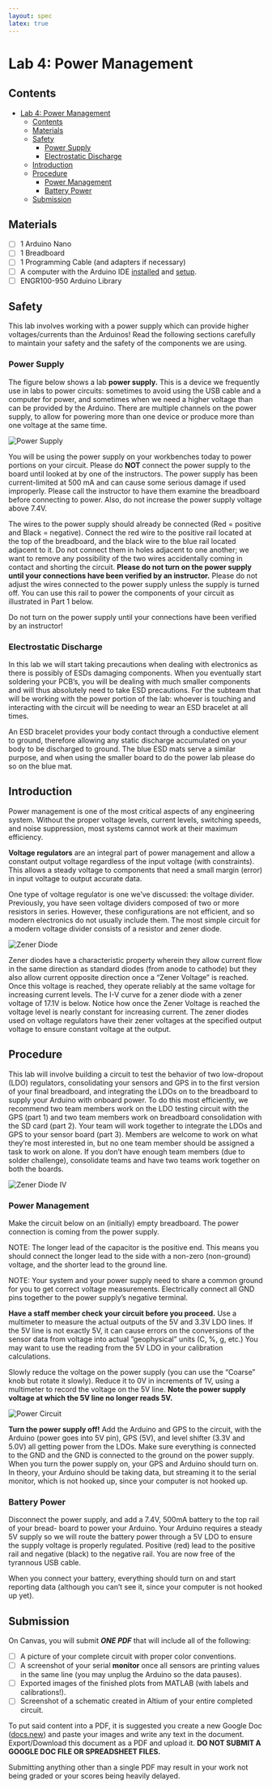 ```yaml
---
layout: spec
latex: true
---
```


# Lab 4: Power Management

## Contents 

- [Lab 4: Power Management](#lab-4-power-management)
  - [Contents](#contents)
  - [Materials](#materials)
  - [Safety](#safety)
    - [Power Supply](#power-supply)
    - [Electrostatic Discharge](#electrostatic-discharge)
  - [Introduction](#introduction)
  - [Procedure](#procedure)
    - [Power Management](#power-management)
    - [Battery Power](#battery-power)
  - [Submission](#submission)

## Materials

- [ ] 1 Arduino Nano
- [ ] 1 Breadboard
- [ ] 1 Programming Cable (and adapters if necessary)
- [ ] A computer with the Arduino IDE [installed](/tutorials#arduino-ide-install) and [setup](/tutorials#arduino-library).
- [ ] ENGR100-950 Arduino Library

## Safety

This lab involves working with a power supply which can provide higher voltages/currents than the Arduinos! Read the following sections carefully to maintain your safety and the safety of the components we are using.

### Power Supply

The figure below shows a lab **power supply.** This is a device we frequently use in labs to power circuits: sometimes to avoid using the USB cable and a computer for power, and sometimes when we need a higher voltage than can be provided by the Arduino. There are multiple channels on the power supply, to allow for powering more than one device or produce more than one voltage at the same time.

![Power Supply](/media/power-supply.png)

You will be using the power supply on your workbenches today to power portions on your circuit. Please do **NOT** connect the power supply to the board until looked at by one of the instructors. The power supply has been current-limited at 500 mA and can cause some serious damage if used improperly. Please call the instructor to have them examine the breadboard before connecting to power. Also, do not increase the power supply voltage above 7.4V.

The wires to the power supply should already be connected (Red = positive and Black = negative). Connect the red wire to the positive rail located at the top of the breadboard, and the black wire to the blue rail located adjacent to it. Do not connect them in holes adjacent to one another; we want to remove any possibility of the two wires accidentally coming in contact and shorting the circuit. **Please do not turn on the power supply until your connections have been verified by an instructor.** Please do not adjust the wires connected to the power supply unless the supply is turned off. You can use this rail to power the components of your circuit as illustrated in Part 1 below.

<div class="primer-spec-callout danger" markdown="1">
Do not turn on the power supply until your connections have been verified by an instructor!
</div>

### Electrostatic Discharge

In this lab we will start taking precautions when dealing with electronics as there is possibly of ESDs damaging components. When you eventually start soldering your PCB’s, you will be dealing with much smaller components and will thus absolutely need to take ESD precautions. For the subteam that will be working with the power portion of the lab: whoever is touching and interacting with the circuit will be needing to wear an ESD bracelet at all times.

An ESD bracelet provides your body contact through a conductive element to ground, therefore allowing any static discharge accumulated on your body to be discharged to ground. The blue ESD mats serve a similar purpose, and when using the smaller board to do the power lab please do so on the blue mat.

## Introduction

Power management is one of the most critical aspects of any engineering system. Without the proper voltage levels, current levels, switching speeds, and noise suppression, most systems cannot work at their maximum efficiency.

**Voltage regulators** are an integral part of power management and allow a constant output voltage regardless of the input voltage (with constraints). This allows a steady voltage to components that need a small margin (error) in input voltage to output accurate data.

One type of voltage regulator is one we’ve discussed: the voltage divider. Previously, you have seen voltage dividers composed of two or more resistors in series. However, these configurations are not efficient, and so modern electronics do not usually include them. The most simple circuit for a modern voltage divider consists of a resistor and zener diode.

![Zener Diode](/media/zener-diode.png)

Zener diodes have a characteristic property wherein they allow current flow in the same direction as standard diodes (from anode to cathode) but they also allow current opposite direction once a “Zener Voltage” is reached. Once this voltage is reached, they operate reliably at the same voltage for increasing current levels. The I-V curve for a zener diode with a zener voltage of 17.1V is below. Notice how once the Zener Voltage is reached the voltage level is nearly constant for increasing current. The zener diodes used on voltage regulators have their zener voltages at the specified output voltage to ensure constant voltage at the output.

## Procedure

This lab will involve building a circuit to test the behavior of two low-dropout (LDO) regulators, consolidating your sensors and GPS in to the first version of your final breadboard, and integrating the LDOs on to the breadboard to supply your Arduino with onboard power. To do this most efficiently, we recommend two team members work on the LDO testing circuit with the GPS (part 1) and two team members work on breadboard consolidation with the SD card (part 2). Your team will work together to integrate the LDOs and GPS to your sensor board (part 3). Members are welcome to work on what they’re most interested in, but no one team member should be assigned a task to work on alone. If you don’t have enough team members (due to solder challenge), consolidate teams and have two teams work together on both the boards.

![Zener Diode IV](/media/zener-diode-IV.png)

### Power Management

Make the circuit below on an (initially) empty breadboard. The power connection is coming from the power supply.

NOTE: The longer lead of the capacitor is the positive end. This means you should connect the longer lead to the side with a non-zero (non-ground) voltage, and the shorter lead to the ground line.

NOTE: Your system and your power supply need to share a common ground for you to get correct voltage measurements. Electrically connect all GND pins together to the power supply’s negative terminal.

**Have a staff member check your circuit before you proceed.**
Use a multimeter to measure the actual outputs of the 5V and 3.3V LDO lines. If the 5V line is not exactly 5V, it can cause errors on the conversions of the sensor data from voltage into actual ”geophysical” units (C, %, g, etc.) You may want to use the reading from the 5V LDO in your calibration calculations.

Slowly reduce the voltage on the power supply (you can use the “Coarse” knob but rotate it slowly). Reduce it to 0V in increments of 1V, using a multimeter to record the voltage on the 5V line. **Note the power supply voltage at which the 5V line no longer reads 5V.**

![Power Circuit](/media/power-circuit.png)

**Turn the power supply off!**
Add the Arduino and GPS to the circuit, with the Arduino (power goes into 5V pin), GPS (5V), and level shifter (3.3V and 5.0V) all getting power from the LDOs. Make sure everything is connected to the GND and the GND is connected to the ground on the power supply. When you turn the power supply on, your GPS and Arduino should turn on. In theory, your Arduino should be taking data, but streaming it to the serial monitor, which is not hooked up, since your computer is not hooked up.

### Battery Power

Disconnect the power supply, and add a 7.4V, 500mA battery to the top rail of your bread- board to power your Arduino. Your Arduino requires a steady 5V supply so we will route the battery power through a 5V LDO to ensure the supply voltage is properly regulated. Positive (red) lead to the positive rail and negative (black) to the negative rail. You are now free of the tyrannous USB cable.

When you connect your battery, everything should turn on and start reporting data (although you can’t see it, since your computer is not hooked up yet).

## Submission

On Canvas, you will submit ***ONE PDF*** that will include all of the following:

- [ ] A picture of your complete circuit with proper color conventions.
- [ ] A screenshot of your serial **monitor** once all sensors are printing values in the same line (you may unplug the Arduino so the data pauses).
- [ ] Exported images of the finished plots from MATLAB (with labels and calibrations!).
- [ ] Screenshot of a schematic created in Altium of your entire completed circuit.

To put said content into a PDF, it is suggested you create a new Google Doc ([docs.new](https://docs.new)) and paste your images and write any text in the document. Export/Download this document as a PDF and upload it. **DO NOT SUBMIT A GOOGLE DOC FILE OR SPREADSHEET FILES.**

<div class="primer-spec-callout danger" markdown="1">
Submitting anything other than a single PDF may result in your work not being graded or your scores being heavily delayed.
</div>